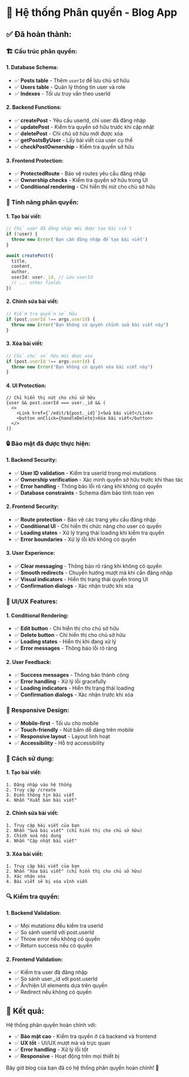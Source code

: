 # 🔐 Hệ thống Phân quyền - Blog App

## ✅ **Đã hoàn thành:**

### 🏗️ **Cấu trúc phân quyền:**

#### **1. Database Schema:**
- ✅ **Posts table** - Thêm `userId` để lưu chủ sở hữu
- ✅ **Users table** - Quản lý thông tin user và role
- ✅ **Indexes** - Tối ưu truy vấn theo userId

#### **2. Backend Functions:**
- ✅ **createPost** - Yêu cầu userId, chỉ user đã đăng nhập
- ✅ **updatePost** - Kiểm tra quyền sở hữu trước khi cập nhật
- ✅ **deletePost** - Chỉ chủ sở hữu mới được xóa
- ✅ **getPostsByUser** - Lấy bài viết của user cụ thể
- ✅ **checkPostOwnership** - Kiểm tra quyền sở hữu

#### **3. Frontend Protection:**
- ✅ **ProtectedRoute** - Bảo vệ routes yêu cầu đăng nhập
- ✅ **Ownership checks** - Kiểm tra quyền sở hữu trong UI
- ✅ **Conditional rendering** - Chỉ hiển thị nút cho chủ sở hữu

### 🎯 **Tính năng phân quyền:**

#### **1. Tạo bài viết:**
```typescript
// Chỉ user đã đăng nhập mới được tạo bài viết
if (!user) {
  throw new Error('Bạn cần đăng nhập để tạo bài viết')
}

await createPost({
  title,
  content,
  author,
  userId: user._id, // Lưu userId
  // ... other fields
})
```

#### **2. Chỉnh sửa bài viết:**
```typescript
// Kiểm tra quyền sở hữu
if (post.userId !== args.userId) {
  throw new Error("Bạn không có quyền chỉnh sửa bài viết này")
}
```

#### **3. Xóa bài viết:**
```typescript
// Chỉ chủ sở hữu mới được xóa
if (post.userId !== args.userId) {
  throw new Error("Bạn không có quyền xóa bài viết này")
}
```

#### **4. UI Protection:**
```tsx
// Chỉ hiển thị nút cho chủ sở hữu
{user && post.userId === user._id && (
  <>
    <Link href={`/edit/${post._id}`}>Sửa bài viết</Link>
    <button onClick={handleDelete}>Xóa bài viết</button>
  </>
)}
```

### 🔒 **Bảo mật đã được thực hiện:**

#### **1. Backend Security:**
- ✅ **User ID validation** - Kiểm tra userId trong mọi mutations
- ✅ **Ownership verification** - Xác minh quyền sở hữu trước khi thao tác
- ✅ **Error handling** - Thông báo lỗi rõ ràng khi không có quyền
- ✅ **Database constraints** - Schema đảm bảo tính toàn vẹn

#### **2. Frontend Security:**
- ✅ **Route protection** - Bảo vệ các trang yêu cầu đăng nhập
- ✅ **Conditional UI** - Chỉ hiển thị chức năng cho user có quyền
- ✅ **Loading states** - Xử lý trạng thái loading khi kiểm tra quyền
- ✅ **Error boundaries** - Xử lý lỗi khi không có quyền

#### **3. User Experience:**
- ✅ **Clear messaging** - Thông báo rõ ràng khi không có quyền
- ✅ **Smooth redirects** - Chuyển hướng mượt mà khi cần đăng nhập
- ✅ **Visual indicators** - Hiển thị trạng thái quyền trong UI
- ✅ **Confirmation dialogs** - Xác nhận trước khi xóa

### 🎨 **UI/UX Features:**

#### **1. Conditional Rendering:**
- ✅ **Edit button** - Chỉ hiển thị cho chủ sở hữu
- ✅ **Delete button** - Chỉ hiển thị cho chủ sở hữu
- ✅ **Loading states** - Hiển thị khi đang xử lý
- ✅ **Error messages** - Thông báo lỗi rõ ràng

#### **2. User Feedback:**
- ✅ **Success messages** - Thông báo thành công
- ✅ **Error handling** - Xử lý lỗi gracefully
- ✅ **Loading indicators** - Hiển thị trạng thái loading
- ✅ **Confirmation dialogs** - Xác nhận trước khi xóa

### 📱 **Responsive Design:**
- ✅ **Mobile-first** - Tối ưu cho mobile
- ✅ **Touch-friendly** - Nút bấm dễ dàng trên mobile
- ✅ **Responsive layout** - Layout linh hoạt
- ✅ **Accessibility** - Hỗ trợ accessibility

### 🚀 **Cách sử dụng:**

#### **1. Tạo bài viết:**
```
1. Đăng nhập vào hệ thống
2. Truy cập /create
3. Điền thông tin bài viết
4. Nhấn "Xuất bản bài viết"
```

#### **2. Chỉnh sửa bài viết:**
```
1. Truy cập bài viết của bạn
2. Nhấn "Sửa bài viết" (chỉ hiển thị cho chủ sở hữu)
3. Chỉnh sửa nội dung
4. Nhấn "Cập nhật bài viết"
```

#### **3. Xóa bài viết:**
```
1. Truy cập bài viết của bạn
2. Nhấn "Xóa bài viết" (chỉ hiển thị cho chủ sở hữu)
3. Xác nhận xóa
4. Bài viết sẽ bị xóa vĩnh viễn
```

### 🔍 **Kiểm tra quyền:**

#### **1. Backend Validation:**
- ✅ Mọi mutations đều kiểm tra userId
- ✅ So sánh userId với post.userId
- ✅ Throw error nếu không có quyền
- ✅ Return success nếu có quyền

#### **2. Frontend Validation:**
- ✅ Kiểm tra user đã đăng nhập
- ✅ So sánh user._id với post.userId
- ✅ Ẩn/hiện UI elements dựa trên quyền
- ✅ Redirect nếu không có quyền

## 🎉 **Kết quả:**

Hệ thống phân quyền hoàn chỉnh với:
- ✅ **Bảo mật cao** - Kiểm tra quyền ở cả backend và frontend
- ✅ **UX tốt** - UI/UX mượt mà và trực quan
- ✅ **Error handling** - Xử lý lỗi tốt
- ✅ **Responsive** - Hoạt động trên mọi thiết bị

Bây giờ blog của bạn đã có hệ thống phân quyền hoàn chỉnh! 🚀
